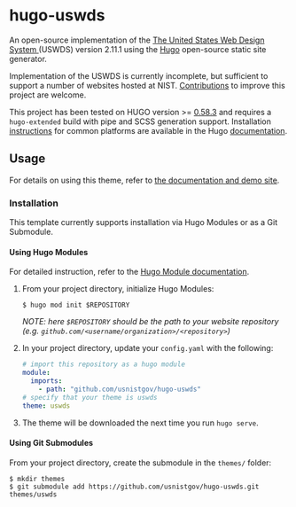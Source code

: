 # hugo-uswds

An open-source implementation of the [The United States Web Design System ](https://designsystem.digital.gov/) (USWDS) version 2.11.1 using the [Hugo](https://gohugo.io/) open-source static site generator.

Implementation of the USWDS is currently incomplete, but sufficient to support a number of websites hosted at NIST. [Contributions](CONTRIBUTING.md) to improve this project are welcome.

This project has been tested on HUGO version >= [0.58.3](https://github.com/gohugoio/hugo/releases/latest) and requires a `hugo-extended` build with pipe and SCSS generation support. Installation [instructions](https://gohugo.io/getting-started/installing) for common platforms are available in the Hugo [documentation](https://gohugo.io/documentation/).

## Usage

For details on using this theme, refer to [the documentation and demo site](https://pages.nist.gov/hugo-uswds-docs/).

### Installation

This template currently supports installation via Hugo Modules or as a Git Submodule.

#### Using Hugo Modules

For detailed instruction, refer to the [Hugo Module documentation](https://gohugo.io/hugo-modules/).

1. From your project directory, initialize Hugo Modules:

    ```
    $ hugo mod init $REPOSITORY
    ```

    *NOTE: here `$REPOSITORY` should be the path to your website repository (e.g. `github.com/<username/organization>/<repository>`)*

1. In your project directory, update your `config.yaml` with the following:

    ```yaml
    # import this repository as a hugo module
    module:
      imports:
        - path: "github.com/usnistgov/hugo-uswds"
    # specify that your theme is uswds
    theme: uswds
    ```

1. The theme will be downloaded the next time you run `hugo serve`.

#### Using Git Submodules

From your project directory, create the submodule in the `themes/` folder:

```
$ mkdir themes
$ git submodule add https://github.com/usnistgov/hugo-uswds.git themes/uswds
```
